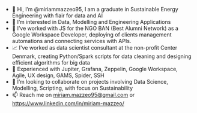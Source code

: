 - 👋 Hi, I’m @miriammazzeo95, I am a graduate in Sustainable Energy Engineering with flair for data and AI
- 👀 I’m interested in Data, Modelling and Engineering Applications
- 📧 I’ve worked with JS for the NGO BAN (Best Alumni Network) as a Google Workspace Developer, deploying of clients management automations and connecting services with APIs.
- 📈 I've worked as data scientist consultant at the non-profit Center Denmark, creating Python/Spark scripts for data cleaning and designing efficient algorithms for big data
- 🔴 Experienced with Jupiter, Grafana, Zeppelin, Google Workspace, Agile, UX design, GAMS, Spider, SSH
- 💞️ I’m looking to collaborate on projects involving Data Science, Modelling, Scripting, with focus on Sustainability 
- 📫 Reach me on miriam.mazzeo95@gmail.com or https://www.linkedin.com/in/miriam-mazzeo/

<!---
miriammazzeo95/miriammazzeo95 is a ✨ special ✨ repository because its `README.md` (this file) appears on your GitHub profile.
You can click the Preview link to take a look at your changes.
--->
